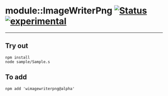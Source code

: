 
# module::ImageWriterPng  [![Status](https://github.com/Wandalen/wImageWriterPng/workflows/Publish/badge.svg)](https://github.com/Wandalen/wImageWriterPng/actions?query=workflow%3APublish) [![experimental](https://img.shields.io/badge/stability-experimental-orange.svg)](https://github.com/emersion/stability-badges#experimental)

___

## Try out
```
npm install
node sample/Sample.s
```

## To add
```
npm add 'wimagewriterpng@alpha'
```

